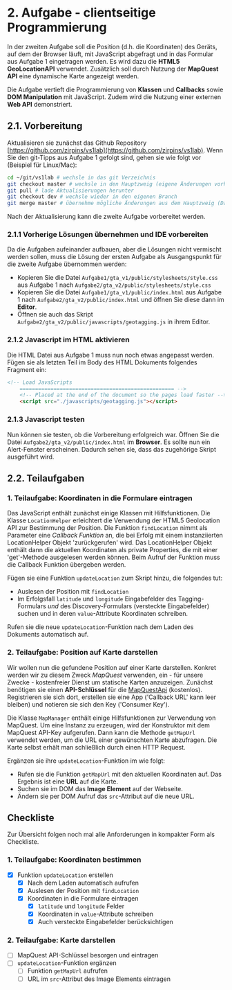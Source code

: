 # 2. Aufgabe - clientseitige Programmierung

In der zweiten Aufgabe soll die Position (d.h. die Koordinaten) des Geräts, auf dem der Browser läuft, mit JavaScript abgefragt und in das Formular aus Aufgabe 1 eingetragen werden. Es wird dazu die **HTML5 GeoLocationAPI** verwendet. Zusätzlich soll durch Nutzung der **MapQuest API** eine dynamische Karte angezeigt werden.

Die Aufgabe vertieft die Programmierung von **Klassen** und **Callbacks** sowie **DOM Manipulation** mit JavaScript. Zudem wird die Nutzung einer externen **Web API** demonstriert.

## 2.1. Vorbereitung

Aktualisieren sie zunächst das Github Repository [https://github.com/zirpins/vs1lab](https://github.com/zirpins/vs1lab). Wenn Sie den git-Tipps aus Aufgabe 1 gefolgt sind, gehen sie wie folgt vor (Beispiel für Linux/Mac):

```bash
cd ~/git/vs1lab # wechsle in das git Verzeichnis
git checkout master # wechsle in den Hauptzweig (eigene Änderungen vorher mit 'commit' sichern)
git pull # lade Aktualisierungen herunter
git checkout dev # wechsle wieder in den eigenen Branch
git merge master # übernehme mögliche Änderungen aus dem Hauptzweig (Daumen drücken, dass es keine Konflikte gibt, sonst manuel mit eigenen Änderungen zusammenführen)
```

Nach der Aktualisierung kann die zweite Aufgabe vorbereitet werden.

### 2.1.1 Vorherige Lösungen übernehmen und IDE vorbereiten

Da die Aufgaben aufeinander aufbauen, aber die Lösungen nicht vermischt werden sollen, muss die Lösung der ersten Aufgabe als Ausgangspunkt für die zweite Aufgabe übernommen werden:

- Kopieren Sie die Datei `Aufgabe1/gta_v1/public/stylesheets/style.css` aus Aufgabe 1 nach `Aufgabe2/gta_v2/public/stylesheets/style.css`
- Kopieren Sie die Datei `Aufgabe1/gta_v1/public/index.html` aus Aufgabe 1 nach `Aufgabe2/gta_v2/public/index.html` und öffnen Sie diese dann im **Editor**.
- Öffnen sie auch das Skript `Aufgabe2/gta_v2/public/javascripts/geotagging.js` in ihrem Editor.

### 2.1.2 Javascript im HTML aktivieren

Die HTML Datei aus Aufgabe 1 muss nun noch etwas angepasst werden. Fügen sie als letzten Teil im Body des HTML Dokuments folgendes Fragment ein:

```HTML
<!-- Load JavaScripts
    ================================================== -->
    <!-- Placed at the end of the document so the pages load faster -->
    <script src="./javascripts/geotagging.js"></script>
```

### 2.1.3 Javascript testen

  Nun können sie testen, ob die Vorbereitung erfolgreich war. Öffnen Sie die Datei `Aufgabe2/gta_v2/public/index.html` im **Browser**. Es sollte nun ein Alert-Fenster erscheinen. Dadurch sehen sie, dass das zugehörige Skript ausgeführt wird.

## 2.2. Teilaufgaben

### 1. Teilaufgabe: Koordinaten in die Formulare eintragen

Das JavaScript enthält zunächst einige Klassen mit Hilfsfunktionen. Die Klasse `LocationHelper` erleichtert die Verwendung der HTML5 Geolocation API zur Bestimmung der Position. Die Funktion `findLocation` nimmt als Parameter eine *Callback Funktion* an, die bei Erfolg mit einem instanziierten LocationHelper Objekt 'zurückgerufen' wird. Das LocationHelper Objekt enthält dann die aktuellen Koordinaten als private Properties, die mit einer 'get'-Methode ausgelesen werden können. Beim Aufruf der Funktion muss die Callback Funktion übergeben werden.

Fügen sie eine Funktion `updateLocation` zum Skript hinzu, die folgendes tut:

- Auslesen der Position mit `findLocation`
- Im Erfolgsfall `latitude` und `longitude` Eingabefelder des Tagging-Formulars *und* des Discovery-Formulars (versteckte Eingabefelder) suchen und in deren `value`-Attribute Koordinaten schreiben.

Rufen sie die neue `updateLocation`-Funktion nach dem Laden des Dokuments automatisch auf.

### 2. Teilaufgabe: Position auf Karte darstellen

Wir wollen nun die gefundene Position auf einer Karte darstellen. Konkret werden wir zu diesem Zweck *MapQuest* verwenden, ein - für unsere Zwecke - kostenfreier Dienst um statische Karten anzuzeigen. Zunächst benötigen sie einen **API-Schlüssel** für die [MapQuestApi](https://developer.mapquest.com/user/login/sign-up) (kostenlos). Registrieren sie sich dort, erstellen sie eine App ('Callback URL' kann leer bleiben) und notieren sie sich den Key ('Consumer Key').

Die Klasse `MapManager` enthält einige Hilfsfunktionen zur Verwendung von MapQuest. Um eine Instanz zu erzeugen, wird der Konstruktor mit dem MapQuest API-Key aufgerufen. Dann kann die Methode `getMapUrl` verwendet werden, um die URL einer gewünschten Karte abzufragen. Die Karte selbst erhält man schließlich durch einen HTTP Request.

Ergänzen sie ihre `updateLocation`-Funktion im wie folgt:

- Rufen sie die Funktion `getMapUrl` mit den aktuellen Koordinaten auf. Das Ergebnis ist eine **URL** auf die Karte.
- Suchen sie im DOM das **Image Element** auf der Webseite.
- Ändern sie per DOM Aufruf das `src`-Attribut auf die neue URL.

## Checkliste

Zur Übersicht folgen noch mal alle Anforderungen in kompakter Form als Checkliste.

### 1. Teilaufgabe: Koordinaten bestimmen

- [x] Funktion `updateLocation` erstellen
  - [x] Nach dem Laden automatisch aufrufen
  - [x] Auslesen der Position mit `findLocation`
  - [x] Koordinaten in die Formulare eintragen
    - [x] `latitude` und `longitude` Felder
    - [x] Koordinaten in `value`-Attribute schreiben
    - [x] Auch versteckte Eingabefelder berücksichtigen

### 2. Teilaufgabe: Karte darstellen

- [ ] MapQuest API-Schlüssel besorgen und eintragen
- [ ] `updateLocation`-Funktion ergänzen
  - [ ] Funktion `getMapUrl` aufrufen
  - [ ] URL im `src`-Attribut des Image Elements eintragen
